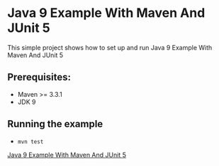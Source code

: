 # Java 9 Example With Maven And JUnit 5
This simple project shows how to set up and run Java 9 Example With Maven And JUnit 5


## Prerequisites:
* Maven >= 3.3.1
* JDK 9

## Running the example
* `mvn test`

[Java 9 Example With Maven And JUnit 5](https://howtoprogram.xyz/2017/09/23/java-9-maven-junit-5-example/)
